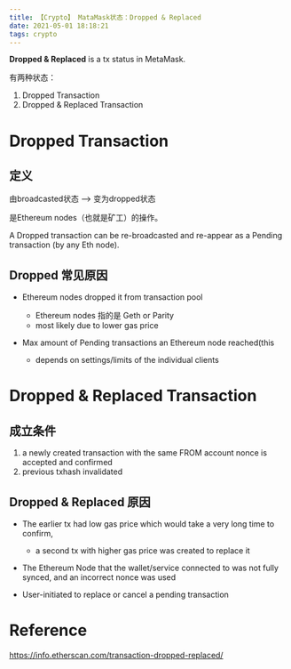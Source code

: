 ```yaml
---
title: 【Crypto】 MataMask状态：Dropped & Replaced
date: 2021-05-01 18:18:21
tags: crypto
---
```


__Dropped & Replaced__ is a tx status in MetaMask.

有两种状态：

1. Dropped Transaction
2. Dropped & Replaced Transaction

# Dropped Transaction

## 定义

由broadcasted状态 --> 变为dropped状态

是Ethereum nodes（也就是矿工）的操作。

A Dropped transaction can be re-broadcasted and re-appear as a Pending transaction (by any Eth node).

## Dropped 常见原因

- Ethereum nodes dropped it from transaction pool
  - Ethereum nodes 指的是 Geth or Parity
  - most likely due to lower gas price

- Max amount of Pending transactions an Ethereum node reached(this
  - depends on settings/limits of the individual clients

# Dropped & Replaced Transaction

## 成立条件

1. a newly created transaction with the same FROM account nonce is accepted and confirmed
2. previous txhash invalidated

## Dropped & Replaced 原因

- The earlier tx had low gas price which would take a very long time to confirm,
  - a second tx with higher gas price was created to replace it

- The Ethereum Node that the wallet/service connected to was not fully synced, and an incorrect nonce was used

- User-initiated to replace or cancel a pending transaction

# Reference

https://info.etherscan.com/transaction-dropped-replaced/
